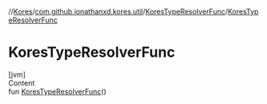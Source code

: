 //[Kores](../../index.md)/[com.github.jonathanxd.kores.util](../index.md)/[KoresTypeResolverFunc](index.md)/[KoresTypeResolverFunc](-kores-type-resolver-func.md)



# KoresTypeResolverFunc  
[jvm]  
Content  
fun [KoresTypeResolverFunc](-kores-type-resolver-func.md)()  



